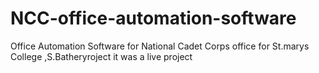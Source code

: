 NCC-office-automation-software
==============================

 Office Automation Software for National Cadet Corps office for St.marys College ,S.Batheryroject
 it was a live project
 
